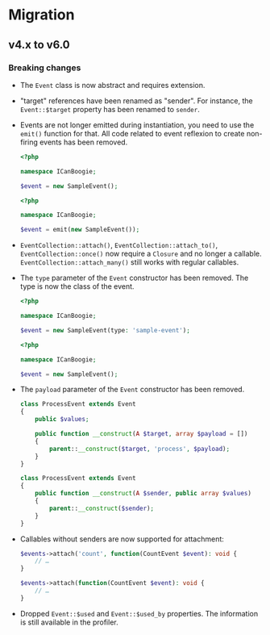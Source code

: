 # Migration

## v4.x to v6.0

### Breaking changes

- The `Event` class is now abstract and requires extension.

- "target" references have been renamed as "sender". For instance, the `Event::$target` property has
  been renamed to `sender`.

- Events are not longer emitted during instantiation, you need to use the `emit()` function for
  that. All code related to event reflexion to create non-firing events has been removed.

    ```php
    <?php

    namespace ICanBoogie;

    $event = new SampleEvent();
    ```

    ```php
    <?php

    namespace ICanBoogie;

    $event = emit(new SampleEvent());
    ```

- `EventCollection::attach()`, `EventCollection::attach_to()`, `EventCollection::once()` now require
  a `Closure` and no longer a callable. `EventCollection::attach_many()` still works with regular
  callables.

- The `type` parameter of the `Event` constructor has been removed. The type is now the class of the
  event.

    ```php
    <?php

    namespace ICanBoogie;

    $event = new SampleEvent(type: 'sample-event');
    ```

    ```php
    <?php

    namespace ICanBoogie;

    $event = new SampleEvent();
    ```

- The `payload` parameter of the `Event` constructor has been removed.

    ```php
    class ProcessEvent extends Event
    {
        public $values;

        public function __construct(A $target, array $payload = [])
        {
            parent::__construct($target, 'process', $payload);
        }
    }
    ```

    ```php
    class ProcessEvent extends Event
    {
        public function __construct(A $sender, public array $values)
        {
            parent::__construct($sender);
        }
    }
    ```

- Callables without senders are now supported for attachment:

    ```php
    $events->attach('count', function(CountEvent $event): void {
        // …
    }
    ```

    ```php
    $events->attach(function(CountEvent $event): void {
        // …
    }
    ```

- Dropped `Event::$used` and `Event::$used_by` properties. The information is still available in the
  profiler.

